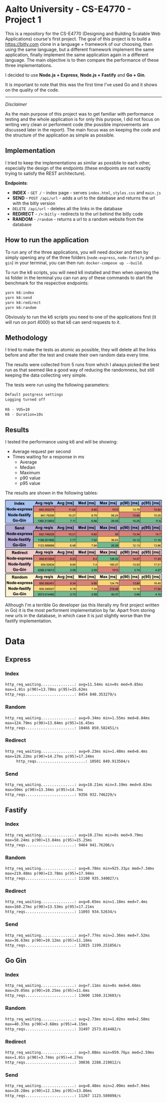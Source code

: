 # Aalto University - CS-E4770 - Project 1

This is a repository for the CS-E4770 (Designing and Building Scalable Web Applications) course's first project. The goal of this project is to build a https://bitly.com clone in a language + framework of our choosing, then using the same language, but a different framework implement the same application, finally implement the same application again in a different language. The main objective is to then compare the performance of these three implementations.

I decided to use **Node.js + Express**, **Node.js + Fastify** and **Go + Gin**.

It is important to note that this was the first time I've used Go and it shows on the quality of the code.

---

*Disclaimer*

As the main purpose of this project was to get familiar with performance testing and the whole application is for only this purpose, I did not focus on writing very clean or performent code (the possible improvements are discussed later in the report). The main focus was on keeping the code and the structure of the application as simple as possible.

## Implementation

I tried to keep the implementations as similar as possbile to each other, especially the design of the endpoints (these endpoints are not exactly trying to satisfy the REST architecture).

**Endpoints**:

- **INDEX** - `GET /` - index page - serves `index.html`, `styles.css` and `main.js`
- **SEND** - `POST /api/url` - adds a url to the database and returns the url with the bitly version
- `DELETE /api/url` - deletes all the links in the database
- **REDIRECT** - `/>:bitly` - redirects to the url behind the bitly code
- **RANDOM** - `/random` - returns a url to a random website from the database

## How to run the application

To run any of the three applications, you will need docker and then by simply opening any of the three folders (`node-express`, `node-fastify` and `go-gin`) in your terminal, you can then run: `docker-compose up --build`.

To run the k6 scripts, you will need k6 installed and then when opening the `k6` folder in the terminal you can run any of these commands to start the benchmark for the respective endpoints:

```
yarn k6:index
yarn k6:send
yarn k6:redirect
yarn k6:random
```

Obviously to run the k6 scripts you need to one of the applications first (it will run on port 4000) so that k6 can send requests to it.

## Methodology

I tried to make the tests as atomic as possible, they will delete all the links before and after the test and create their own random data every time.

The results were collected from 5 runs from which I always picked the best run as that seemed like a good way of reducing the randomness, but still keeping the data collecting very simple.

The tests were run using the following parameters:

```
Default postgress settings
Logging turned off

K6 - VUS=10
K6 - Duration=10s
```

## Results

I tested the performance using k6 and will be showing:

- Average request per second
- Times waiting for a response in ms
     - Average
     - Median
     - Maximum
     - p90 value
     - p95 value

The results are shown in the following tables:

![Index](/report/index.png)
![Send](/report/send.png)
![Redirect](/report/redirect.png)
![Random](/report/random.png)

Although I'm a terrible Go developer (as this literally my first project written in Go) it is the most performent implementation by far. Apart from storing new urls in the database, in which case it is just slightly worse than the fastify implementation.

# Data

## Express

### Index

```
http_req_waiting...............: avg=11.54ms min=0s med=9.85ms max=1.01s p(90)=13.78ms p(95)=15.62ms 
http_reqs......................: 8454 840.353279/s
```

### Random

```
http_req_waiting...............: avg=9.34ms min=1.55ms med=8.84ms max=124.79ms p(90)=13.84ms p(95)=16.45ms 
http_reqs......................: 10466 850.582451/s
```

### Redirect

```
http_req_waiting...............: avg=9.23ms min=1.48ms med=8.4ms max=126.22ms p(90)=14.27ms p(95)=17.24ms 
     http_reqs......................: 10501 849.913504/s
```

### Send

```
http_req_waiting...............: avg=10.21ms min=3.19ms med=9.82ms max=50ms p(90)=13.34ms p(95)=14.7ms  
http_reqs......................: 9356 932.746229/s
```

## Fastify

### Index

```
http_req_waiting...............: avg=10.27ms min=0s med=9.79ms max=58.24ms p(90)=13.84ms p(95)=15.25ms
http_reqs......................: 9464 941.76206/s
```

### Random

```
http_req_waiting...............: avg=8.78ms min=925.33µs med=7.34ms max=219.48ms p(90)=13.78ms p(95)=17.94ms 
http_reqs......................: 11100 935.340027/s
```

### Redirect

```
http_req_waiting...............: avg=8.65ms min=1.18ms med=7.4ms max=160.27ms p(90)=13.53ms p(95)=17.21ms 
http_reqs......................: 11093 934.52634/s
```

### Send

```
http_req_waiting...............: avg=7.77ms min=2.36ms med=7.52ms max=36.63ms p(90)=10.12ms p(95)=11.16ms 
http_reqs......................: 12025 1199.251856/s
```

## Go Gin

### Index

```
http_req_waiting...............: avg=7.11ms min=0s med=6.66ms max=29.05ms p(90)=10.25ms p(95)=11.6ms  
http_reqs......................: 13600 1360.313603/s
```

### Random

```
http_req_waiting...............: avg=2.73ms min=1.02ms med=2.58ms max=40.37ms p(90)=3.68ms p(95)=4.15ms  
http_reqs......................: 31497 2573.014482/s
```

### Redirect

```
http_req_waiting...............: avg=3.08ms min=959.76µs med=2.59ms max=1.01s p(90)=3.74ms p(95)=4.27ms  
http_reqs......................: 30036 2288.219012/s
```

### Send

```
http_req_waiting...............: avg=8.48ms min=2.09ms med=7.94ms max=28.28ms p(90)=12.13ms p(95)=13.86ms 
http_reqs......................: 11267 1123.589898/s
```
